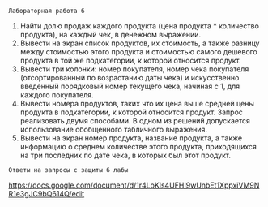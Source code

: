 ```
Лабораторная работа 6
```
1. Найти долю продаж каждого продукта (цена продукта * количество продукта), на каждый чек, в денежном выражении.
2. Вывести на экран список продуктов, их стоимость, а также разницу между стоимостью этого продукта и стоимостью самого дешевого продукта в той же подкатегории, к которой относится продукт.
3. Вывести три колонки: номер покупателя, номер чека покупателя (отсортированный по возрастанию даты чека) и искусственно введенный порядковый номер текущего чека, начиная с 1, для каждого покупателя.
4. Вывести номера продуктов, таких что их цена выше средней цены продукта в подкатегории, к которой относится продукт. Запрос реализовать двумя способами. В одном из решений допускается использование обобщенного табличного выражения.
5. Вывести на экран номер продукта, название продукта, а также информацию о среднем количестве этого продукта, приходящихся на три последних по дате чека, в которых был этот продукт.

```
Ответы на запросы с защиты 6 лабы
```
https://docs.google.com/document/d/1r4LoKls4UFHI9wUnbEt1XppxiVM9NR1e3gJC9bQ614Q/edit